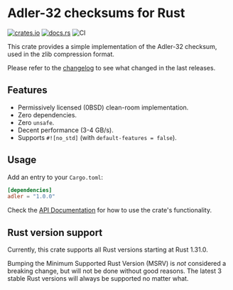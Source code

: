 # Adler-32 checksums for Rust

[![crates.io](https://img.shields.io/crates/v/adler.svg)](https://crates.io/crates/adler)
[![docs.rs](https://docs.rs/adler/badge.svg)](https://docs.rs/adler/)
![CI](https://github.com/jonas-schievink/adler/workflows/CI/badge.svg)

This crate provides a simple implementation of the Adler-32 checksum, used in
the zlib compression format.

Please refer to the [changelog](CHANGELOG.md) to see what changed in the last
releases.

## Features

- Permissively licensed (0BSD) clean-room implementation.
- Zero dependencies.
- Zero `unsafe`.
- Decent performance (3-4 GB/s).
- Supports `#![no_std]` (with `default-features = false`).

## Usage

Add an entry to your `Cargo.toml`:

```toml
[dependencies]
adler = "1.0.0"
```

Check the [API Documentation](https://docs.rs/adler/) for how to use the
crate's functionality.

## Rust version support

Currently, this crate supports all Rust versions starting at Rust 1.31.0.

Bumping the Minimum Supported Rust Version (MSRV) is *not* considered a breaking
change, but will not be done without good reasons. The latest 3 stable Rust
versions will always be supported no matter what.
